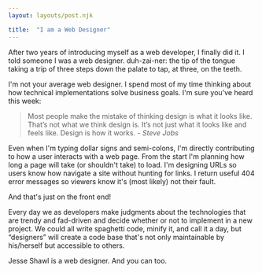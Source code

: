 ```yaml
---
layout: layouts/post.njk

title:  "I am a Web Designer"
---
```


After two years of introducing myself as a web developer, I finally did it. I told someone I was a web designer. duh-zai-ner: the tip of the tongue taking a trip of three steps down the palate to tap, at three, on the teeth.<!-- more -->

I'm not your average web designer. I spend most of my time thinking about how technical implementations solve business goals. I'm sure you've heard this week:
<blockquote>
Most people make the mistake of thinking design is what it looks like. That’s not what we think design is. It’s not just what it looks like and feels like. Design is how it works.
<cite>- Steve Jobs</cite>
</blockquote>

Even when I'm typing dollar signs and semi-colons, I'm directly contributing to how a user interacts with a web page. From the start I'm planning how long a page will take (or shouldn't take) to load. I'm designing URLs so users know how navigate a site without hunting for links. I return useful 404 error messages so viewers know it's (most likely) not their fault.

And that's just on the front end!

Every day we as developers make judgments about the technologies that are trendy and fad-driven and decide whether or not to implement in a new project. We could all write spaghetti code, minify it, and call it a day, but “designers” will create a code base that's not only maintainable by his/herself but accessible to others.

Jesse Shawl is a web designer. And you can too.
